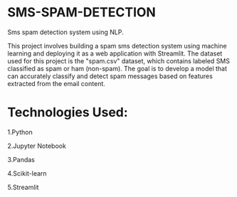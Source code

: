 # SMS-SPAM-DETECTION
Sms spam detection system using NLP.

This project involves building a spam sms detection system using machine learning and deploying it as a web application with Streamlit. The dataset used for this project is the "spam.csv" dataset, which contains labeled SMS classified as spam or ham (non-spam). The goal is to develop a model that can accurately classify and detect spam messages based on features extracted from the email content.

# Technologies Used:
1.Python

2.Jupyter Notebook

3.Pandas

4.Scikit-learn

5.Streamlit
